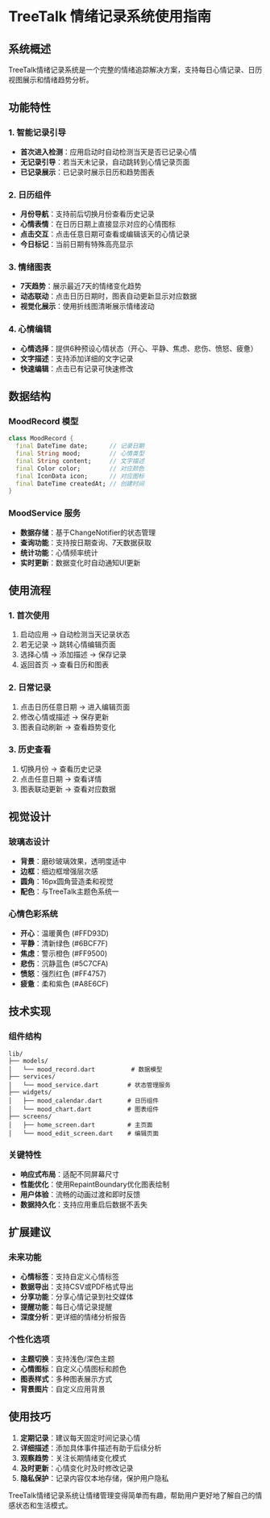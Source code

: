 # TreeTalk 情绪记录系统使用指南

## 系统概述
TreeTalk情绪记录系统是一个完整的情绪追踪解决方案，支持每日心情记录、日历视图展示和情绪趋势分析。

## 功能特性

### 1. 智能记录引导
- **首次进入检测**：应用启动时自动检测当天是否已记录心情
- **无记录引导**：若当天未记录，自动跳转到心情记录页面
- **已记录展示**：已记录时展示日历和趋势图表

### 2. 日历组件
- **月份导航**：支持前后切换月份查看历史记录
- **心情表情**：在日历日期上直接显示对应的心情图标
- **点击交互**：点击任意日期可查看或编辑该天的心情记录
- **今日标记**：当前日期有特殊高亮显示

### 3. 情绪图表
- **7天趋势**：展示最近7天的情绪变化趋势
- **动态联动**：点击日历日期时，图表自动更新显示对应数据
- **视觉化展示**：使用折线图清晰展示情绪波动

### 4. 心情编辑
- **心情选择**：提供6种预设心情状态（开心、平静、焦虑、悲伤、愤怒、疲惫）
- **文字描述**：支持添加详细的文字记录
- **快速编辑**：点击已有记录可快速修改

## 数据结构

### MoodRecord 模型
```dart
class MoodRecord {
  final DateTime date;      // 记录日期
  final String mood;        // 心情类型
  final String content;     // 文字描述
  final Color color;        // 对应颜色
  final IconData icon;      // 对应图标
  final DateTime createdAt; // 创建时间
}
```

### MoodService 服务
- **数据存储**：基于ChangeNotifier的状态管理
- **查询功能**：支持按日期查询、7天数据获取
- **统计功能**：心情频率统计
- **实时更新**：数据变化时自动通知UI更新

## 使用流程

### 1. 首次使用
1. 启动应用 → 自动检测当天记录状态
2. 若无记录 → 跳转心情编辑页面
3. 选择心情 → 添加描述 → 保存记录
4. 返回首页 → 查看日历和图表

### 2. 日常记录
1. 点击日历任意日期 → 进入编辑页面
2. 修改心情或描述 → 保存更新
3. 图表自动刷新 → 查看趋势变化

### 3. 历史查看
1. 切换月份 → 查看历史记录
2. 点击任意日期 → 查看详情
3. 图表联动更新 → 查看对应数据

## 视觉设计

### 玻璃态设计
- **背景**：磨砂玻璃效果，透明度适中
- **边框**：细边框增强层次感
- **圆角**：16px圆角营造柔和视觉
- **配色**：与TreeTalk主题色系统一

### 心情色彩系统
- **开心**：温暖黄色 (#FFD93D)
- **平静**：清新绿色 (#6BCF7F)
- **焦虑**：警示橙色 (#FF9500)
- **悲伤**：沉静蓝色 (#5C7CFA)
- **愤怒**：强烈红色 (#FF4757)
- **疲惫**：柔和紫色 (#A8E6CF)

## 技术实现

### 组件结构
```
lib/
├── models/
│   └── mood_record.dart          # 数据模型
├── services/
│   └── mood_service.dart        # 状态管理服务
├── widgets/
│   ├── mood_calendar.dart       # 日历组件
│   └── mood_chart.dart          # 图表组件
├── screens/
│   ├── home_screen.dart         # 主页面
│   └── mood_edit_screen.dart    # 编辑页面
```

### 关键特性
- **响应式布局**：适配不同屏幕尺寸
- **性能优化**：使用RepaintBoundary优化图表绘制
- **用户体验**：流畅的动画过渡和即时反馈
- **数据持久化**：支持应用重启后数据不丢失

## 扩展建议

### 未来功能
- **心情标签**：支持自定义心情标签
- **数据导出**：支持CSV或PDF格式导出
- **分享功能**：分享心情记录到社交媒体
- **提醒功能**：每日心情记录提醒
- **深度分析**：更详细的情绪分析报告

### 个性化选项
- **主题切换**：支持浅色/深色主题
- **心情图标**：自定义心情图标和颜色
- **图表样式**：多种图表展示方式
- **背景图片**：自定义应用背景

## 使用技巧

1. **定期记录**：建议每天固定时间记录心情
2. **详细描述**：添加具体事件描述有助于后续分析
3. **观察趋势**：关注长期情绪变化模式
4. **及时更新**：心情变化时及时修改记录
5. **隐私保护**：记录内容仅本地存储，保护用户隐私

TreeTalk情绪记录系统让情绪管理变得简单而有趣，帮助用户更好地了解自己的情感状态和生活模式。